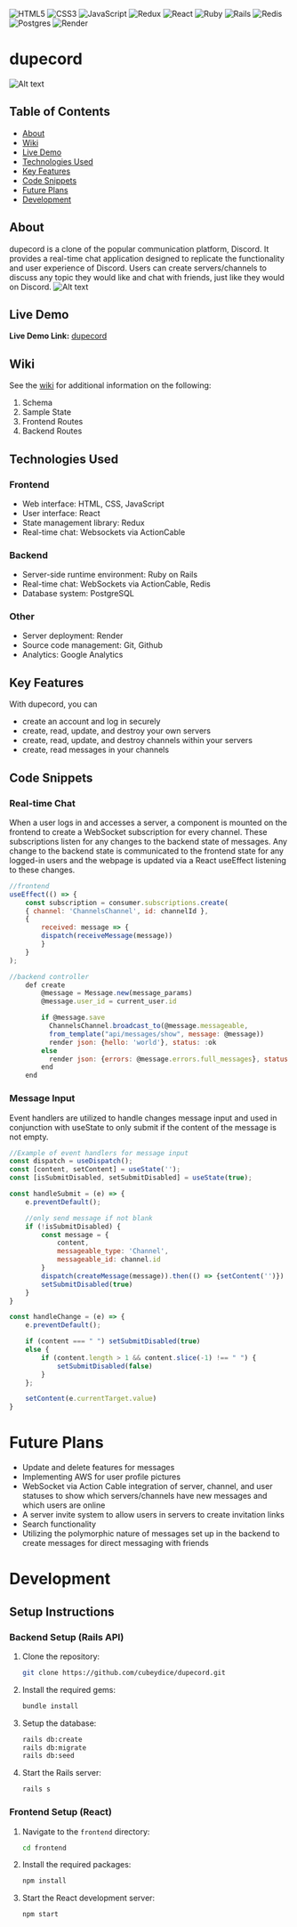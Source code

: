 ![HTML5](https://img.shields.io/badge/html5-%23E34F26.svg?style=for-the-badge&logo=html5&logoColor=white) ![CSS3](https://img.shields.io/badge/css3-%231572B6.svg?style=for-the-badge&logo=css3&logoColor=white) ![JavaScript](https://img.shields.io/badge/javascript-%23323330.svg?style=for-the-badge&logo=javascript&logoColor=%23F7DF1E) ![Redux](https://img.shields.io/badge/redux-%23593d88.svg?style=for-the-badge&logo=redux&logoColor=white) ![React](https://img.shields.io/badge/react-%2320232a.svg?style=for-the-badge&logo=react&logoColor=%2361DAFB) ![Ruby](https://img.shields.io/badge/ruby-%23CC342D.svg?style=for-the-badge&logo=ruby&logoColor=white) ![Rails](https://img.shields.io/badge/rails-%23CC0000.svg?style=for-the-badge&logo=ruby-on-rails&logoColor=white) ![Redis](https://img.shields.io/badge/redis-%23DD0031.svg?style=for-the-badge&logo=redis&logoColor=white) ![Postgres](https://img.shields.io/badge/postgres-%23316192.svg?style=for-the-badge&logo=postgresql&logoColor=white) ![Render](https://img.shields.io/badge/Render-%46E3B7.svg?style=for-the-badge&logo=render&logoColor=white)

# dupecord
![Alt text](readme-assets/splash.png)

## Table of Contents

- [About](#about)
- [Wiki](#wiki)
- [Live Demo](#live-demo)
- [Technologies Used](#technologies-used)
- [Key Features](#key-features)
- [Code Snippets](#code-snippets)
- [Future Plans](#future-plans)
- [Development](#development)

## About
dupecord is a clone of the popular communication platform, Discord. It provides a real-time chat application designed to replicate the functionality and user experience of Discord. Users can create servers/channels to discuss any topic they would like and chat with friends, just like they would on Discord.
![Alt text](readme-assets/chat.png)

## Live Demo
**Live Demo Link:** [dupecord](https://dupecord.onrender.com)

## Wiki
See the [wiki](https://github.com/cubeydice/dupecord/wiki) for additional information on the following:
1. Schema
2. Sample State
3. Frontend Routes
4. Backend Routes

## Technologies Used

### Frontend
- Web interface: HTML, CSS, JavaScript
- User interface: React
- State management library: Redux
- Real-time chat: Websockets via ActionCable

### Backend
- Server-side runtime environment: Ruby on Rails
- Real-time chat: WebSockets via ActionCable, Redis
- Database system: PostgreSQL

### Other
- Server deployment: Render
- Source code management: Git, Github
- Analytics: Google Analytics

## Key Features

With dupecord, you can
- create an account and log in securely
- create, read, update, and destroy your own servers
- create, read, update, and destroy channels within your servers
- create, read messages in your channels

## Code Snippets
### Real-time Chat
When a user logs in and accesses a server, a component is mounted on the frontend to create a WebSocket subscription for every channel. These subscriptions listen for any changes to the backend state of messages. Any change to the backend state is communicated to the frontend state for any logged-in users and the webpage is updated via a React useEffect listening to these changes.

```JavaScript
//frontend
useEffect(() => {
    const subscription = consumer.subscriptions.create(
    { channel: 'ChannelsChannel', id: channelId },
    {
        received: message => {
        dispatch(receiveMessage(message))
        }
    }
);

//backend controller
    def create
        @message = Message.new(message_params)
        @message.user_id = current_user.id

        if @message.save
          ChannelsChannel.broadcast_to(@message.messageable,
          from_template("api/messages/show", message: @message))
          render json: {hello: 'world'}, status: :ok
        else
          render json: {errors: @message.errors.full_messages}, status: 422
        end
    end
```

### Message Input
Event handlers are utilized to handle changes message input and used in conjunction with useState to only submit if the content of the message is not empty.

```JavaScript
//Example of event handlers for message input
const dispatch = useDispatch();
const [content, setContent] = useState('');
const [isSubmitDisabled, setSubmitDisabled] = useState(true);

const handleSubmit = (e) => {
    e.preventDefault();

    //only send message if not blank
    if (!isSubmitDisabled) {
        const message = {
            content,
            messageable_type: 'Channel',
            messageable_id: channel.id
        }
        dispatch(createMessage(message)).then(() => {setContent('')})
        setSubmitDisabled(true)
    }
}

const handleChange = (e) => {
    e.preventDefault();

    if (content === " ") setSubmitDisabled(true)
    else {
        if (content.length > 1 && content.slice(-1) !== " ") {
            setSubmitDisabled(false)
        }
    };

    setContent(e.currentTarget.value)
}
```

# Future Plans
* Update and delete features for messages
* Implementing AWS for user profile pictures
* WebSocket via Action Cable integration of server, channel, and user statuses to show which servers/channels have new messages and which users are online
* A server invite system to allow users in servers to create invitation links
* Search functionality
* Utilizing the polymorphic nature of messages set up in the backend to create messages for direct messaging with friends

# Development
## Setup Instructions
### Backend Setup (Rails API)
1. Clone the repository:
    ```bash
    git clone https://github.com/cubeydice/dupecord.git
    ```

2. Install the required gems:
    ```bash
    bundle install
    ```
3. Setup the database:
    ```bash
    rails db:create
    rails db:migrate
    rails db:seed
    ```

4. Start the Rails server:
    ```bash
    rails s
    ```
### Frontend Setup (React)
1. Navigate to the `frontend` directory:
    ```bash
    cd frontend
    ```

2. Install the required packages:
    ```bash
    npm install
    ```
3. Start the React development server:
    ```bash
    npm start
    ```
